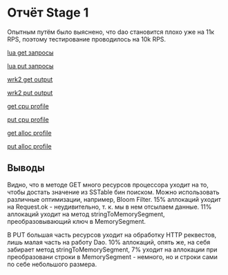# Отчёт Stage 1
Опытным путём было выяснено, что dao становится плохо уже на 11к RPS,
поэтому тестирование проводилось на 10k RPS.

[lua get запросы](scriptset.lua)

[lua put запросы](scriptsut.lua)

[wrk2 get output](wrket.txt)

[wrk2 put output](wrkut.txt)

[get cpu profile](asprofet_cpu.html)

[put cpu profile](asprofut_cpu.html)

[get alloc profile](asprofet_alloc.html)

[put alloc profile](asprofut_alloc.html)

## Выводы
Видно, что в методе GET много ресурсов процессора уходит
на то, чтобы достать значение из SSTable бин поиском.
Можно использовать различные оптимизации, например, Bloom Filter.
15% аллокаций уходит на Request.ok - неудивительно, т. к. мы в нем
отсылаем данные. 11% аллокаций уходит на метод stringToMemorySegment,
преобразовывающий ключ в MemorySegment.

В PUT большая часть ресурсов уходит на обработку HTTP реквестов,
лишь малая часть на работу Dao. 10% аллокаций, опять же, на себя забирает метод stringToMemorySegment,
7% уходит на аллокации при преобразовани строки в MemorySegment -
немного, но и строки сами по себе небольшого размера.

